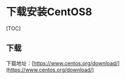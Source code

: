 # 下载安装CentOS8
[TOC]

## 下载
下载地址：[https://www.centos.org/download/](https://www.centos.org/download/)
